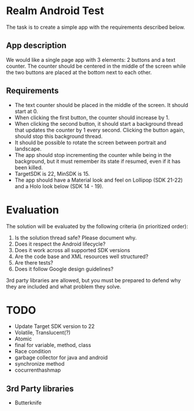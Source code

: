 # Realm Android Test

The task is to create a simple app with the requirements described below.


## App description

We would like a single page app with 3 elements: 2 buttons and a text counter. The counter should be centered in the middle of the screen while the two buttons are placed at the bottom next to each other.


## Requirements

- The text counter should be placed in the middle of the screen. It should start at 0.
- When clicking the first button, the counter should increase by 1.
- When clicking the second button, it should start a background thread that updates the counter by 1 every second. Clicking the button again, should stop this background thread.
- It should be possible to rotate the screen between portrait and landscape.
- The app should stop incrementing the counter while being in the background, but it must remember its state if resumed, even if it has been killed.
- TargetSDK is 22, MinSDK is 15.
- The app should have a Material look and feel on Lollipop (SDK 21-22) and a Holo look below (SDK 14 - 19).


# Evaluation

The solution will be evaluated by the following criteria (in prioritized order):

1) Is the solution thread safe? Please document why.
2) Does it respect the Android lifecycle?
3) Does it work across all supported SDK versions
4) Are the code base and XML resources well structured?
5) Are there tests?
6) Does it follow Google design guidelines?

3rd party libraries are allowed, but you must be prepared to defend why they are included and what problem they solve.


# TODO
- Update Target SDK version to 22
- Volatile, Translucent(?)
- Atomic
- final for variable, method, class
- Race condition
- garbage collector for java and android
- synchronize method
- cocurrenthashmap


## 3rd Party libraries
- Butterknife